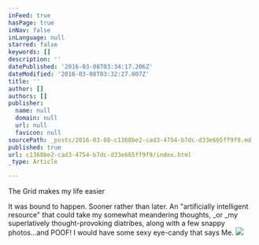 ```yaml
---
inFeed: true
hasPage: true
inNav: false
inLanguage: null
starred: false
keywords: []
description: ''
datePublished: '2016-03-08T03:34:17.206Z'
dateModified: '2016-03-08T03:32:27.007Z'
title: ''
author: []
authors: []
publisher:
  name: null
  domain: null
  url: null
  favicon: null
sourcePath: _posts/2016-03-08-c1368be2-cad3-4754-b7dc-d33e665ff9f9.md
published: true
url: c1368be2-cad3-4754-b7dc-d33e665ff9f9/index.html
_type: Article

---
```

The Grid makes my life easier

It was bound to happen. Sooner rather than later. An "artificially intelligent resource" that could take my somewhat meandering thoughts, _or _my superlatively thought-provoking diatribes, along with a few snappy photos...and POOF! I would have some sexy eye-candy that says Me.
![](https://the-grid-user-content.s3-us-west-2.amazonaws.com/b9b83255-f843-4f3a-be97-f09a7be0b25c.jpg)